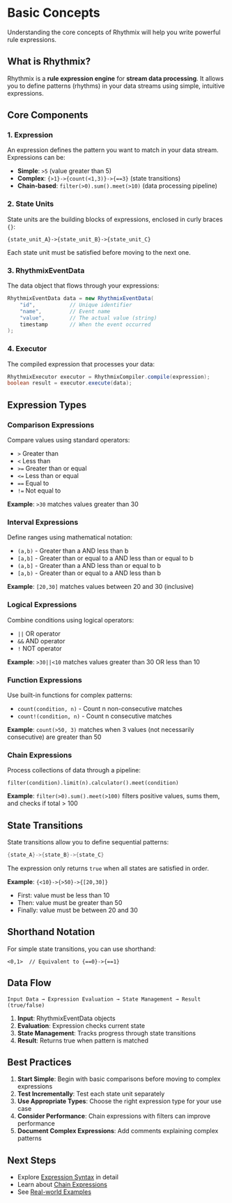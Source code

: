 # Basic Concepts

Understanding the core concepts of Rhythmix will help you write powerful rule expressions.

## What is Rhythmix?

Rhythmix is a **rule expression engine** for **stream data processing**. It allows you to define patterns (rhythms) in your data streams using simple, intuitive expressions.

## Core Components

### 1. Expression

An expression defines the pattern you want to match in your data stream. Expressions can be:

- **Simple**: `>5` (value greater than 5)
- **Complex**: `{>1}->{count(<1,3)}->{==3}` (state transitions)
- **Chain-based**: `filter(>0).sum().meet(>10)` (data processing pipeline)

### 2. State Units

State units are the building blocks of expressions, enclosed in curly braces `{}`:

```
{state_unit_A}->{state_unit_B}->{state_unit_C}
```

Each state unit must be satisfied before moving to the next one.

### 3. RhythmixEventData

The data object that flows through your expressions:

```java
RhythmixEventData data = new RhythmixEventData(
    "id",           // Unique identifier
    "name",         // Event name
    "value",        // The actual value (string)
    timestamp       // When the event occurred
);
```

### 4. Executor

The compiled expression that processes your data:

```java
RhythmixExecutor executor = RhythmixCompiler.compile(expression);
boolean result = executor.execute(data);
```

## Expression Types

### Comparison Expressions

Compare values using standard operators:

- `>` Greater than
- `<` Less than
- `>=` Greater than or equal
- `<=` Less than or equal
- `==` Equal to
- `!=` Not equal to

**Example**: `>30` matches values greater than 30

### Interval Expressions

Define ranges using mathematical notation:

- `(a,b)` - Greater than a AND less than b
- `[a,b]` - Greater than or equal to a AND less than or equal to b
- `(a,b]` - Greater than a AND less than or equal to b
- `[a,b)` - Greater than or equal to a AND less than b

**Example**: `[20,30]` matches values between 20 and 30 (inclusive)

### Logical Expressions

Combine conditions using logical operators:

- `||` OR operator
- `&&` AND operator
- `!` NOT operator

**Example**: `>30||<10` matches values greater than 30 OR less than 10

### Function Expressions

Use built-in functions for complex patterns:

- `count(condition, n)` - Count n non-consecutive matches
- `count!(condition, n)` - Count n consecutive matches

**Example**: `count(>50, 3)` matches when 3 values (not necessarily consecutive) are greater than 50

### Chain Expressions

Process collections of data through a pipeline:

```
filter(condition).limit(n).calculator().meet(condition)
```

**Example**: `filter(>0).sum().meet(>100)` filters positive values, sums them, and checks if total > 100

## State Transitions

State transitions allow you to define sequential patterns:

```java
{state_A}->{state_B}->{state_C}
```

The expression only returns `true` when all states are satisfied in order.

**Example**: `{<10}->{>50}->{[20,30]}` 
- First: value must be less than 10
- Then: value must be greater than 50
- Finally: value must be between 20 and 30

## Shorthand Notation

For simple state transitions, you can use shorthand:

```
<0,1>  // Equivalent to {==0}->{==1}
```

## Data Flow

```
Input Data → Expression Evaluation → State Management → Result (true/false)
```

1. **Input**: RhythmixEventData objects
2. **Evaluation**: Expression checks current state
3. **State Management**: Tracks progress through state transitions
4. **Result**: Returns true when pattern is matched

## Best Practices

1. **Start Simple**: Begin with basic comparisons before moving to complex expressions
2. **Test Incrementally**: Test each state unit separately
3. **Use Appropriate Types**: Choose the right expression type for your use case
4. **Consider Performance**: Chain expressions with filters can improve performance
5. **Document Complex Expressions**: Add comments explaining complex patterns

## Next Steps

- Explore [Expression Syntax](../expressions/overview) in detail
- Learn about [Chain Expressions](../expressions/chain/overview)
- See [Real-world Examples](../examples/temperature-monitoring)

